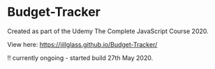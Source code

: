 # Budget-Tracker

Created as part of the Udemy The Complete JavaScript Course 2020.

View here:  https://jillglass.github.io/Budget-Tracker/

!! currently ongoing - started build 27th May 2020.

